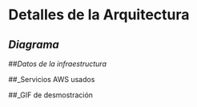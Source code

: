 # **Detalles de la Arquitectura**

## _Diagrama_ 


##_Datos de la infraestructura_


##_Servicios AWS usados

##_GIF de desmostración
